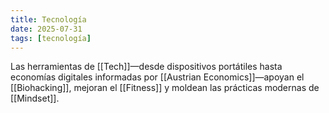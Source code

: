 ```yaml
---
title: Tecnología
date: 2025-07-31
tags: [tecnología]
---
```


Las herramientas de [[Tech]]—desde dispositivos portátiles hasta economías digitales informadas por [[Austrian Economics]]—apoyan el [[Biohacking]], mejoran el [[Fitness]] y moldean las prácticas modernas de [[Mindset]].
